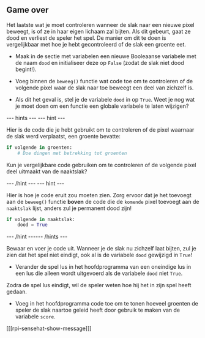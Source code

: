 ## Game over

Het laatste wat je moet controleren wanneer de slak naar een nieuwe pixel beweegt, is of ze in haar eigen lichaam zal bijten. Als dit gebeurt, gaat ze dood en verliest de speler het spel. De manier om dit te doen is vergelijkbaar met hoe je hebt gecontroleerd of de slak een groente eet.

+ Maak in de sectie met variabelen een nieuwe Booleaanse variabele met de naam `dood` en initialiseer deze op `False` (zodat de slak niet dood begint!).

+ Voeg binnen de `beweeg()` functie wat code toe om te controleren of de volgende pixel waar de slak naar toe beweegt een deel van zichzelf is.

+ Als dit het geval is, stel je de variabele `dood` in op `True`. Weet je nog wat je moet doen om een functie een globale variabele te laten wijzigen?

--- hints ---
 --- hint ---

Hier is de code die je hebt gebruikt om te controleren of de pixel waarnaar de slak werd verplaatst, een groente bevatte:

```python
if volgende in groenten:
    # Doe dingen met betrekking tot groenten
```

Kun je vergelijkbare code gebruiken om te controleren of de volgende pixel deel uitmaakt van de naaktslak?

--- /hint --- --- hint ---

Hier is hoe je code eruit zou moeten zien. Zorg ervoor dat je het toevoegt aan de `beweeg()` functie **boven** de code die de `komende` pixel toevoegt aan de `naaktslak` lijst, anders zul je permanent dood zijn!

```python
if volgende in naaktslak:
    dood = True
```

--- /hint ------ /hints ---


Bewaar en voer je code uit. Wanneer je de slak nu zichzelf laat bijten, zul je zien dat het spel niet eindigt, ook al is de variabele `dood` gewijzigd in `True`!

+ Verander de spel lus in het hoofdprogramma van een oneindige lus in een lus die alleen wordt uitgevoerd als de variabele `dood` niet `True`.

Zodra de spel lus eindigt, wil de speler weten hoe hij het in zijn spel heeft gedaan.

+ Voeg in het hoofdprogramma code toe om te tonen hoeveel groenten de speler de slak naartoe geleid heeft door gebruik te maken van de variabele `score`.

[[[rpi-sensehat-show-message]]]
